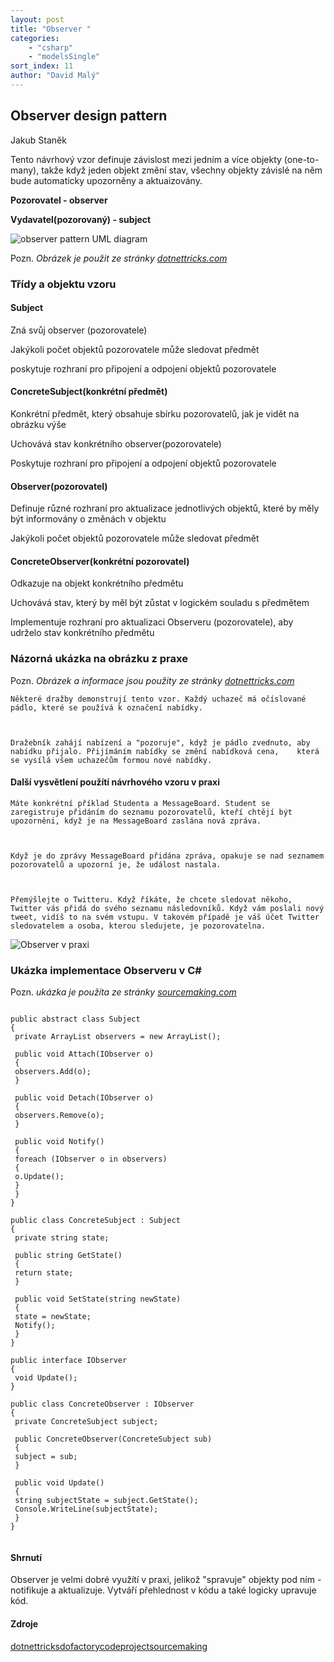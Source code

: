 ```yaml
---
layout: post
title: "Observer "
categories:
    - "csharp"
    - "modelsSingle"
sort_index: 11
author: "David Malý"
--- 
```



##   Observer design pattern


Jakub Staněk



Tento návrhový vzor definuje závislost mezi jedním a více objekty (one-to-many), takže když jeden objekt změní stav, všechny objekty závislé na něm bude automaticky upozorněny a aktuaizovány.



**Pozorovatel - observer**



**Vydavatel(pozorovaný) - subject**



![observer pattern UML diagram](images/observerClassDiagram.png)



Pozn.    *Obrázek je použit ze stránky [dotnettricks.com](http://www.dotnettricks.com/learn/designpatterns/observer-design-pattern-c-sharp)*


### Třídy a objektu vzoru

####     Subject


Zná svůj observer (pozorovatele)



Jakýkoli počet objektů pozorovatele může sledovat předmět



poskytuje rozhraní pro připojení a odpojení objektů pozorovatele


####     ConcreteSubject(konkrétní předmět)


Konkrétní předmět, který obsahuje sbírku pozorovatelů, jak je vidět na obrázku výše



Uchovává stav konkrétního observer(pozorovatele)



Poskytuje rozhraní pro připojení a odpojení objektů pozorovatele


####     Observer(pozorovatel)


Definuje různé rozhraní pro aktualizace jednotlivých objektů, které by měly být informovány o změnách v objektu



Jakýkoli počet objektů pozorovatele může sledovat předmět


####     ConcreteObserver(konkrétní pozorovatel)


Odkazuje na objekt konkrétního předmětu



Uchovává stav, který by měl být zůstat v logickém souladu s předmětem



Implementuje rozhraní pro aktualizaci Observeru (pozorovatele), aby udrželo stav konkrétního předmětu


### Názorná ukázka na obrázku z praxe


Pozn.    *Obrázek a informace jsou použity ze stránky [dotnettricks.com](http://www.dotnettricks.com/learn/designpatterns/observer-design-pattern-c-sharp)*



    Některé dražby demonstrují tento vzor. Každý uchazeč má očíslované pádlo, které se používá k označení nabídky.



    Dražebník zahájí nabízení a "pozoruje", když je pádlo zvednuto, aby nabídku přijalo. Přijímáním nabídky se změní nabídková cena,    která se vysílá všem uchazečům formou nové nabídky.


#### Další vysvětlení použítí návrhového vzoru v praxi


    Máte konkrétní příklad Studenta a MessageBoard. Student se zaregistruje přidáním do seznamu pozorovatelů, kteří chtějí být upozorněni, když je na MessageBoard zaslána nová zpráva.



    Když je do zprávy MessageBoard přidána zpráva, opakuje se nad seznamem pozorovatelů a upozorní je, že událost nastala.



    Přemýšlejte o Twitteru. Když říkáte, že chcete sledovat někoho, Twitter vás přidá do svého seznamu následovníků. Když vám poslali nový tweet, vidíš to na svém vstupu. V takovém případě je váš účet Twitter sledovatelem a osoba, kterou sledujete, je pozorovatelna.



![Observer v praxi](images/observerAuction.png)


### Ukázka implementace Observeru v C#


Pozn.    *ukázka je použíta ze stránky [sourcemaking.com](https://sourcemaking.com/design_patterns/facade)*


```

public abstract class Subject
{
 private ArrayList observers = new ArrayList();

 public void Attach(IObserver o)
 {
 observers.Add(o);
 }

 public void Detach(IObserver o)
 {
 observers.Remove(o);
 }

 public void Notify()
 {
 foreach (IObserver o in observers)
 {
 o.Update();
 }
 }
}

public class ConcreteSubject : Subject
{
 private string state;

 public string GetState()
 {
 return state;
 }

 public void SetState(string newState)
 {
 state = newState;
 Notify();
 }
}

public interface IObserver
{
 void Update();
}

public class ConcreteObserver : IObserver
{
 private ConcreteSubject subject;

 public ConcreteObserver(ConcreteSubject sub)
 {
 subject = sub;
 }

 public void Update()
 {
 string subjectState = subject.GetState();
 Console.WriteLine(subjectState);
 }
}


```

#### Shrnutí


Observer je velmi dobré využítí v praxi, jelikož "spravuje" objekty pod ním - notifikuje a aktualizuje. Vytváří přehlednost v kódu a také logicky upravuje kód.


#### Zdroje
[dotnettricks](http://www.dotnettricks.com/learn/designpatterns/observer-design-pattern-c-sharp)[dofactory](http://www.dofactory.com/net/observer-design-pattern)[codeproject](https://www.codeproject.com/Tips/769084/Observer-Pattern-Csharp)[sourcemaking](https://sourcemaking.com/design_patterns/observer)